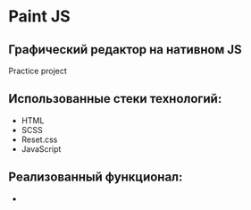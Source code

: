 # Paint JS
## Графический редактор на нативном JS
Practice project

## Использованные стеки технологий:

- HTML
- SCSS
- Reset.css
- JavaScript


## Реализованный функционал:

- 
